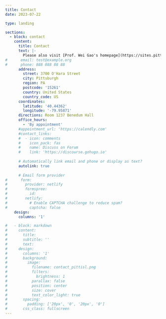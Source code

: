 ```yaml
---
title: Contact
date: 2023-07-22

type: landing

sections:
  - block: contact
    content:
      title: Contact
      text: |-
        Please also visit [Prof. Wei Gao's homepage](https://sites.pitt.edu/~weigao) for more information.
#      email: test@example.org
#      phone: 888 888 88 88
      address:
        street: 3700 O'Hara Street
        city: Pittsburgh
        region: PA
        postcode: '15261'
        country: United States
        country_code: US
      coordinates:
        latitude: '40.44362'
        longitude: '-79.95871'
      directions: Room 1237 Benedum Hall
      office_hours:
        - 'By appointment'
      #appointment_url: 'https://calendly.com'
      #contact_links:
      #  - icon: comments
      #    icon_pack: fas
      #    name: Discuss on Forum
      #    link: 'https://discourse.gohugo.io'
    
      # Automatically link email and phone or display as text?
      autolink: true
    
      # Email form provider
#      form:
#        provider: netlify
#        formspree:
#          id:
#        netlify:
#          # Enable CAPTCHA challenge to reduce spam?
#          captcha: false
    design:
      columns: '1'

#   - block: markdown
#     content:
#       title:
#       subtitle: ''
#       text:
#     design:
#       columns: '1'
#       background:
#         image: 
#           filename: contact_pittisl.png
#           filters:
#             brightness: 1
#           parallax: false
#           position: center
#           size: cover
#           text_color_light: true
#       spacing:
#         padding: ['20px', '0', '20px', '0']
#       css_class: fullscreen
---
```

